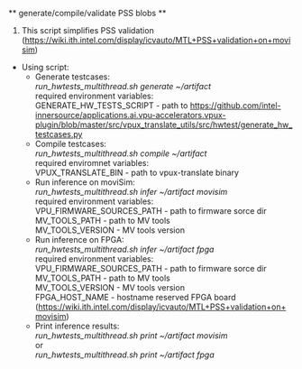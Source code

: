 ** generate/compile/validate PSS blobs **

1. This script simplifies PSS validation (https://wiki.ith.intel.com/display/icvauto/MTL+PSS+validation+on+movisim)

* Using script:    
    - Generate testcases:    
      *run_hwtests_multithread.sh generate ~/artifact*    
      required environment variables:    
      GENERATE_HW_TESTS_SCRIPT - path to https://github.com/intel-innersource/applications.ai.vpu-accelerators.vpux-plugin/blob/master/src/vpux_translate_utils/src/hwtest/generate_hw_testcases.py
    - Compile testcases:    
      *run_hwtests_multithread.sh compile ~/artifact*    
      required enviromnet variables:    
      VPUX_TRANSLATE_BIN - path to vpux-translate binary    
    - Run inference on moviSim:    
      *run_hwtests_multithread.sh infer ~/artifact movisim*    
      required environment variables:    
      VPU_FIRMWARE_SOURCES_PATH - path to firmware sorce dir    
      MV_TOOLS_PATH - path to MV tools    
      MV_TOOLS_VERSION - MV tools version    
    - Run inference on FPGA:    
      *run_hwtests_multithread.sh infer ~/artifact fpga*    
      required environment variables:    
      VPU_FIRMWARE_SOURCES_PATH - path to firmware sorce dir    
      MV_TOOLS_PATH - path to MV tools    
      MV_TOOLS_VERSION - MV tools version    
      FPGA_HOST_NAME - hostname reserved FPGA board (https://wiki.ith.intel.com/display/icvauto/MTL+PSS+validation+on+movisim)    
    - Print inference results:    
      *run_hwtests_multithread.sh print ~/artifact movisim*    
      or    
      *run_hwtests_multithread.sh print ~/artifact fpga*    
